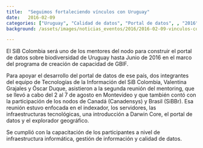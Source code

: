 ```yaml
---
title:  "Seguimos fortaleciendo vínculos con Uruguay"
date:   2016-02-09
categories: ["Uruguay", "Calidad de datos", "Portal de datos", , "2016"]
background: /assets/images/noticias_eventos/2016/2016-02-09-vinculos-con-Uruguay.png

---
```


El SiB Colombia será uno de los mentores del nodo para construir el portal de datos sobre biodiversidad de Uruguay hasta Junio de 2016 en el marco del programa de creación de capacidad de GBIF.   

Para apoyar el desarrollo del portal de datos de ese país, dos integrantes del equipo de Tecnologías de la Información del SiB Colombia, Valentina Grajales y Óscar Duque, asistieron a la segunda reunión del mentoring, que se llevó a cabo del 2 al 7 de agosto en Montevideo y que también contó con la participación de los nodos de Canadá (Canadensys) y Brasil (SiBBr). Esa reunión estuvo enfocada en el indexador, los servidores, las infraestructuras tecnológicas, una introducción a Darwin Core, el portal de datos y el explorador geográfico.  

Se cumplió con la capacitación de los participantes  a nivel de infraestructura informática, gestión de información y calidad de datos.
